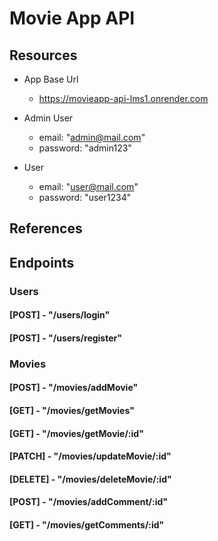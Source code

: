 # Movie App API

## Resources

- App Base Url

  - https://movieapp-api-lms1.onrender.com

- Admin User

  - email: "admin@mail.com"
  - password: "admin123"

- User
  - email: "user@mail.com"
  - password: "user1234"

## References

## Endpoints

### Users

#### [POST] - "/users/login"

#### [POST] - "/users/register"

### Movies

#### [POST] - "/movies/addMovie"

#### [GET] - "/movies/getMovies"

#### [GET] - "/movies/getMovie/:id"

#### [PATCH] - "/movies/updateMovie/:id"

#### [DELETE] - "/movies/deleteMovie/:id"

#### [POST] - "/movies/addComment/:id"

#### [GET] - "/movies/getComments/:id"
